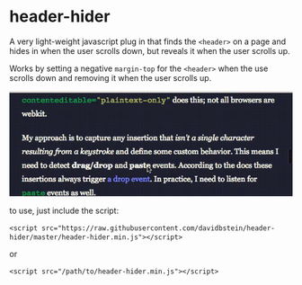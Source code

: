 # header-hider

A very light-weight javascript plug in that finds the `<header>` on a page and hides in when the user scrolls down, but reveals it when the user scrolls up.

Works by setting a negative `margin-top` for the `<header>` when the use scrolls down and removing it when the user scrolls up.

![header-hider-example](header-hider-example.gif)


to use, just include the script:

```
<script src="https://raw.githubusercontent.com/davidbstein/header-hider/master/header-hider.min.js"></script>
```

or 

```
<script src="/path/to/header-hider.min.js"></script>
```
